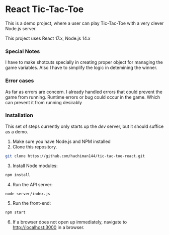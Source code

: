 # React Tic-Tac-Toe
This is a demo project, where a user can play Tic-Tac-Toe with a very clever Node.js server.

This project uses React 17.x, Node.js 14.x

### Special Notes
I have to make shotcuts specially in creating proper object for managing the game variables.
Also I have to simplify the logic in detemining the winner. 

### Error cases
As far as errors are concern. I already handled errors that could prevent the game from running.
Runtime errors or bug could occur in the game. Which can prevent it from running desirably

### Installation
This set of steps currently only starts up the *dev* server, but it should suffice as a demo.
1. Make sure you have Node.js and NPM installed
2. Clone this repository.
 ```bash
 git clone https://github.com/hachiman144/tic-tac-toe-react.git
 ```
3. Install Node modules:
 ```bash
 npm install
 ```
 4. Run the API server:
  ```bash
  node server/index.js
  ```
 5. Run the front-end:
  ```bash
  npm start
  ```
 6. If a browser does not open up immediately, navigate to [http://localhost:3000](http://localhost:3000) in a browser.

